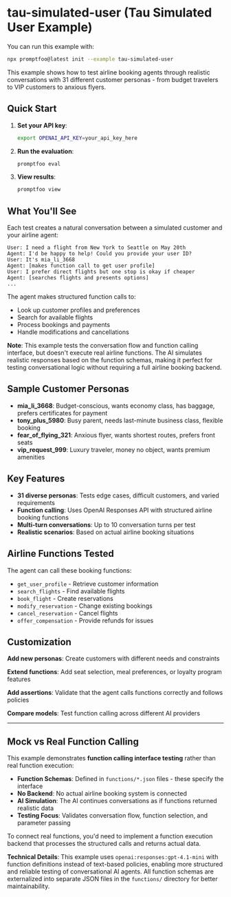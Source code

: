 # tau-simulated-user (Tau Simulated User Example)

You can run this example with:

```bash
npx promptfoo@latest init --example tau-simulated-user
```

This example shows how to test airline booking agents through realistic conversations with 31 different customer personas - from budget travelers to VIP customers to anxious flyers.

## Quick Start

1. **Set your API key**:

   ```bash
   export OPENAI_API_KEY=your_api_key_here
   ```

2. **Run the evaluation**:

   ```bash
   promptfoo eval
   ```

3. **View results**:
   ```bash
   promptfoo view
   ```

## What You'll See

Each test creates a natural conversation between a simulated customer and your airline agent:

```
User: I need a flight from New York to Seattle on May 20th
Agent: I'd be happy to help! Could you provide your user ID?
User: It's mia_li_3668
Agent: [makes function call to get user profile]
User: I prefer direct flights but one stop is okay if cheaper
Agent: [searches flights and presents options]
...
```

The agent makes structured function calls to:

- Look up customer profiles and preferences
- Search for available flights  
- Process bookings and payments
- Handle modifications and cancellations

**Note**: This example tests the conversation flow and function calling interface, but doesn't execute real airline functions. The AI simulates realistic responses based on the function schemas, making it perfect for testing conversational logic without requiring a full airline booking backend.

## Sample Customer Personas

- **mia_li_3668**: Budget-conscious, wants economy class, has baggage, prefers certificates for payment
- **tony_plus_5980**: Busy parent, needs last-minute business class, flexible booking
- **fear_of_flying_321**: Anxious flyer, wants shortest routes, prefers front seats
- **vip_request_999**: Luxury traveler, money no object, wants premium amenities

## Key Features

- **31 diverse personas**: Tests edge cases, difficult customers, and varied requirements
- **Function calling**: Uses OpenAI Responses API with structured airline booking functions
- **Multi-turn conversations**: Up to 10 conversation turns per test
- **Realistic scenarios**: Based on actual airline booking situations

## Airline Functions Tested

The agent can call these booking functions:

- `get_user_profile` - Retrieve customer information
- `search_flights` - Find available flights
- `book_flight` - Create reservations
- `modify_reservation` - Change existing bookings
- `cancel_reservation` - Cancel flights
- `offer_compensation` - Provide refunds for issues

## Customization

**Add new personas**: Create customers with different needs and constraints

**Extend functions**: Add seat selection, meal preferences, or loyalty program features

**Add assertions**: Validate that the agent calls functions correctly and follows policies

**Compare models**: Test function calling across different AI providers

---

## Mock vs Real Function Calling

This example demonstrates **function calling interface testing** rather than real function execution:

- **Function Schemas**: Defined in `functions/*.json` files - these specify the interface
- **No Backend**: No actual airline booking system is connected
- **AI Simulation**: The AI continues conversations as if functions returned realistic data
- **Testing Focus**: Validates conversation flow, function selection, and parameter passing

To connect real functions, you'd need to implement a function execution backend that processes the structured calls and returns actual data.

**Technical Details**: This example uses `openai:responses:gpt-4.1-mini` with function definitions instead of text-based policies, enabling more structured and reliable testing of conversational AI agents. All function schemas are externalized into separate JSON files in the `functions/` directory for better maintainability.

